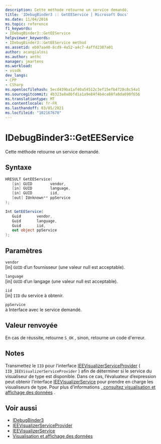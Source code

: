 ```yaml
---
description: Cette méthode retourne un service demandé.
title: 'IDebugBinder3 :: GetEEService | Microsoft Docs'
ms.date: 11/04/2016
ms.topic: reference
f1_keywords:
- IDebugBinder3::GetEEService
helpviewer_keywords:
- IDebugBinder3::GetEEService method
ms.assetid: eb07aa40-8cd9-4a52-a4c7-4affd2307a01
author: acangialosi
ms.author: anthc
manager: jmartens
ms.workload:
- vssdk
dev_langs:
- CPP
- CSharp
ms.openlocfilehash: 5ecd439ba1af40a54512c3ef15efb4728c8c54a1
ms.sourcegitcommit: 4b323a8a8bfd1a1a9e84f4b4ca88fa8da690f656
ms.translationtype: MT
ms.contentlocale: fr-FR
ms.lasthandoff: 03/05/2021
ms.locfileid: "102167670"
---
```

# <a name="idebugbinder3geteeservice"></a>IDebugBinder3::GetEEService
Cette méthode retourne un service demandé.

## <a name="syntax"></a>Syntaxe

```cpp
HRESULT GetEEService(
   [in] GUID        vendor,
   [in] GUID        language,
   [in] GUID        iid,
   [out] IUnknown** ppService
);
```

```csharp
Int GetEEService(
   Guid       vendor,
   Guid       language,
   Guid       iid,
   out object ppService
);
```

## <a name="parameters"></a>Paramètres
`vendor`\
[in] `GUID` d’un fournisseur (une valeur null est acceptable).

`language`\
[in] `GUID` d’un langage (une valeur null est acceptable).

`iid`\
[in] `IID` du service à obtenir.

`ppService`\
à Interface avec le service demandé.

## <a name="return-value"></a>Valeur renvoyée
 En cas de réussite, retourne `S_OK` , sinon, retourne un code d'erreur.

## <a name="remarks"></a>Notes
 Transmettez le `IID` pour l’interface [IEEVisualizerServiceProvider](../../../extensibility/debugger/reference/ieevisualizerserviceprovider.md) ( `IID_IEEVisualizerServiceProvider` ) afin de déterminer si le service du visualiseur de type est disponible. Dans ce cas, l’évaluateur d’expression peut obtenir l’interface [IEEVisualizerService](../../../extensibility/debugger/reference/ieevisualizerservice.md) pour prendre en charge les visualiseurs de type. Pour plus d’informations [, consultez visualisation et affichage des données](../../../extensibility/debugger/visualizing-and-viewing-data.md) .

## <a name="see-also"></a>Voir aussi
- [IDebugBinder3](../../../extensibility/debugger/reference/idebugbinder3.md)
- [IEEVisualizerServiceProvider](../../../extensibility/debugger/reference/ieevisualizerserviceprovider.md)
- [IEEVisualizerService](../../../extensibility/debugger/reference/ieevisualizerservice.md)
- [Visualisation et affichage des données](../../../extensibility/debugger/visualizing-and-viewing-data.md)
